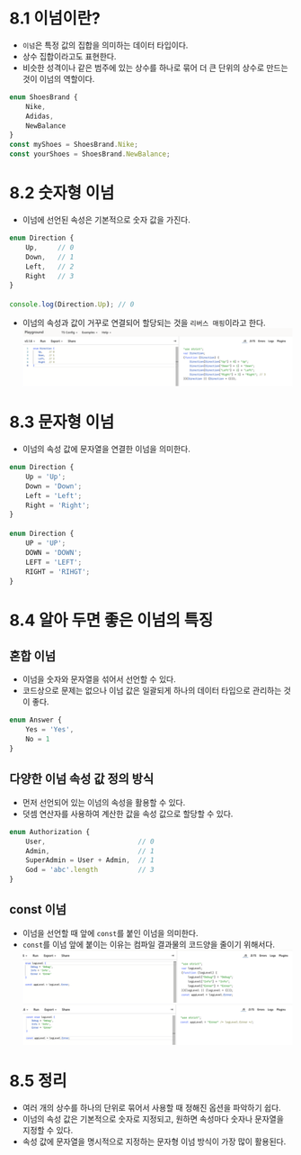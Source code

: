 # 8.1 이넘이란?
* `이넘`은 특정 값의 집합을 의미하는 데이터 타입이다.
* 상수 집합이라고도 표현한다.
* 비슷한 성격이나 같은 범주에 있는 상수를 하나로 묶어 더 큰 단위의 상수로 만드는 것이 이넘의 역할이다.
```ts
enum ShoesBrand {
    Nike,
    Adidas,
    NewBalance
}
const myShoes = ShoesBrand.Nike;
const yourShoes = ShoesBrand.NewBalance;
```

# 8.2 숫자형 이넘
* 이넘에 선언된 속성은 기본적으로 숫자 값을 가진다.
```ts
enum Direction {
    Up,     // 0
    Down,   // 1
    Left,   // 2
    Right   // 3
}

console.log(Direction.Up); // 0
```
* 이넘의 속성과 값이 거꾸로 연결되어 할당되는 것을 `리버스 매핑`이라고 한다.
![리버스 매핑](reverse_mapping.png)

# 8.3 문자형 이넘
* 이넘의 속성 값에 문자열을 연결한 이넘을 의미한다.
```ts
enum Direction {
    Up = 'Up';
    Down = 'Down';
    Left = 'Left';
    Right = 'Right';
}

enum Direction {
    UP = 'UP';
    DOWN = 'DOWN';
    LEFT = 'LEFT';
    RIGHT = 'RIHGT';
}
```

# 8.4 알아 두면 좋은 이넘의 특징
## 혼합 이넘
* 이넘을 숫자와 문자열을 섞어서 선언할 수 있다.
* 코드상으로 문제는 없으나 이넘 값은 일괄되게 하나의 데이터 타입으로 관리하는 것이 좋다.
```ts
enum Answer {
    Yes = 'Yes',
    No = 1
}
```

## 다양한 이넘 속성 값 정의 방식
* 먼저 선언되어 있는 이넘의 속성을 활용할 수 있다.
* 덧셈 연산자를 사용하여 계산한 값을 속성 값으로 할당할 수 있다.
```ts
enum Authorization {
    User,                       // 0
    Admin,                      // 1
    SuperAdmin = User + Admin,  // 1
    God = 'abc'.length          // 3
}
```

## const 이넘
* 이넘을 선언할 때 앞에 `const`를 붙인 이넘을 의미한다.
* `const`를 이넘 앞에 붙이는 이유는 컴파일 결과물의 코드양을 줄이기 위해서다.
![이넘](enum.png)
![const 이넘](const_enum.png)

# 8.5 정리
* 여러 개의 상수를 하나의 단위로 묶어서 사용할 때 정해진 옵션을 파악하기 쉽다.
* 이넘의 속성 값은 기본적으로 숫자로 지정되고, 원하면 속성마다 숫자나 문자열을 지정할 수 있다.
* 속성 값에 문자열을 명시적으로 지정하는 문자형 이넘 방식이 가장 많이 활용된다.